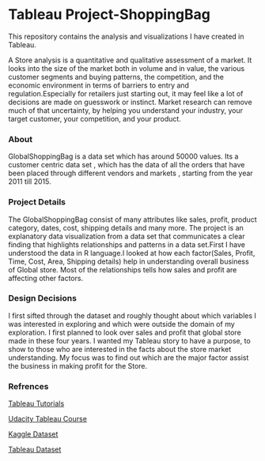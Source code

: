 # Tableau Project-ShoppingBag
This repository contains the analysis and visualizations I have created in Tableau.

A Store analysis is a quantitative and qualitative assessment of a market. It looks into the size of the market both in volume and in value, the various customer segments and buying patterns, the competition, and the economic environment in terms of barriers to entry and regulation.Especially for retailers just starting out, it may feel like a lot of decisions are made on guesswork or instinct. Market research can remove much of that uncertainty, by helping you understand your industry, your target customer, your competition, and your product.

### About
GlobalShoppingBag is a data set which has around 50000 values. Its a customer centric data set , which has the data of all the orders that have been placed through different vendors and markets , starting from the year 2011 till 2015.

### Project Details
The GlobalShoppingBag consist of many attributes like sales, profit, product category, dates, cost, shipping details and many more.
The project is an explanatory data visualization from a data set that communicates a clear finding that highlights relationships and  patterns in a data set.First I have understood the data in R language.I looked at how each factor(Sales, Profit, Time, Cost, Area, Shipping details) help in understanding overall business of Global store. Most of the relationships tells how sales and profit are affecting other factors.

### Design Decisions
I first sifted through the dataset and roughly thought about which variables I was interested in exploring and which were outside the domain of my exploration. I first planned to look over sales and profit that global store made in these four years.
I wanted my Tableau story to have a purpose, to show to those who are interested in the facts about the store market understanding. My focus was to find out which are the major factor assist the business in making profit for the Store.

### Refrences
[Tableau Tutorials](https://www.tableau.com/learn/training)

[Udacity Tableau Course](https://in.udacity.com/course/data-visualization-in-tableau--ud1006)

[Kaggle Dataset](https://www.kaggle.com/datasets)

[Tableau Dataset](https://public.tableau.com/en-us/s/resources)





